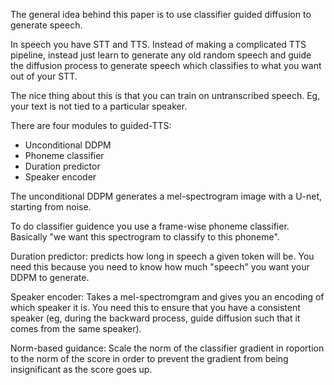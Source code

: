 The general idea behind this paper is to use classifier guided diffusion to generate speech.

In speech you have STT and TTS. Instead of making a complicated TTS pipeline, instead just learn to generate any old random speech and guide the diffusion process to generate speech which classifies to what you want out of your STT.

The nice thing about this is that you can train on untranscribed speech. Eg, your text is not tied to a particular speaker.

There are four modules to guided-TTS:

 - Unconditional DDPM
 - Phoneme classifier
 - Duration predictor
 - Speaker encoder

The unconditional DDPM generates a mel-spectrogram image with a U-net, starting from noise.

To do classifier guidence you use a frame-wise phoneme classifier. Basically "we want this spectrogram to classify to this phoneme".

Duration predictor: predicts how long in speech a given token will be. You need this because you need to know how much "speech" you want your DDPM to generate.

Speaker encoder: Takes a mel-spectromgram and gives you an encoding of which speaker it is. You need this to ensure that you have a consistent speaker (eg, during the backward process, guide diffusion such that it comes from the same speaker).


Norm-based guidance: Scale the norm of the classifier gradient in roportion to the norm of the score in order to prevent the gradient from being insignificant as the score goes up.